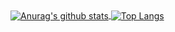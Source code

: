 <a href="https://github.com/anuraghazra/github-readme-stats">
  <img align="center" src="https://github-readme-stats.anuraghazra1.vercel.app/api?username=thruwol&show_icons=true&include_all_commits=true&theme=blueberry" 
       alt="Anurag's github stats" />
</a>
<a href="https://github.com/anuraghazra/github-readme-stats">
  <img align="center" src="https://github-readme-stats.vercel.app/api/top-langs/?username=thruwol&theme=blueberry&hide=Makefile, QMake, CMake, Batchfile" 
       alt="Top Langs" />
</a>
<!---
THRUWOL/THRUWOL is a ✨ special ✨ repository because its `README.md` (this file) appears on your GitHub profile.
You can click the Preview link to take a look at your changes.
--->
